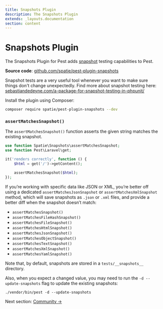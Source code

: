 ```yaml
---
title: Snapshots Plugin
description: The Snapshots Plugin
extends: _layouts.documentation
section: content
---
```


# Snapshots Plugin

The Snapshots Plugin for Pest adds [snapshot](https://github.com/spatie/phpunit-snapshot-assertions) testing capabilities to Pest.

**Source code**: [github.com/spatie/pest-plugin-snapshots](https://github.com/spatie/pest-plugin-snapshots)

Snapshot tests are a very useful tool whenever you want to make sure things don't change unexpectedly. Find more
about snapshot testing here: [sebastiandedeyne.com/a-package-for-snapshot-testing-in-phpunit/](https://sebastiandedeyne.com/a-package-for-snapshot-testing-in-phpunit/)

Install the plugin using Composer:

```bash
composer require spatie/pest-plugin-snapshots --dev
```

### `assertMatchesSnapshot()`

The `assertMatchesSnapshot()` function asserts the given string matches the existing snapshot.

```php
use function Spatie\Snapshots\assertMatchesSnapshot;
use function Pest\Laravel\get;

it('renders correctly', function () {
    $html = get('/')->getContent();

    assertMatchesSnapshot($html);
});
```

If you’re working with specific data like JSON or XML, you’re better off using a dedicated `assertMatchesJsonSnapshot` or `assertMatchesXmlSnapshot` method, which will save snapshots as `.json` or `.xml` files, and provide a better diff when the snapshot doesn’t match:

- `assertMatchesSnapshot()`
- `assertMatchesFileHashSnapshot()`
- `assertMatchesFileSnapshot()`
- `assertMatchesHtmlSnapshot()`
- `assertMatchesJsonSnapshot()`
- `assertMatchesObjectSnapshot()`
- `assertMatchesTextSnapshot()`
- `assertMatchesXmlSnapshot()`
- `assertMatchesYamlSnapshot()`

Note that, by default, snapshots are stored in a `tests/__snapshots__` directory.

Also, when you expect a changed value, you may need to run the `-d --update-snapshots` flag to update the existing snapshots:
```
./vendor/bin/pest -d --update-snapshots
```

Next section: [Community →](/docs/community)
